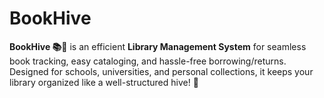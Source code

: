 # BookHive
**BookHive 📚🐝** is an efficient **Library Management System** for seamless book tracking, easy cataloging, and hassle-free borrowing/returns. Designed for schools, universities, and personal collections, it keeps your library organized like a well-structured hive! 🚀
